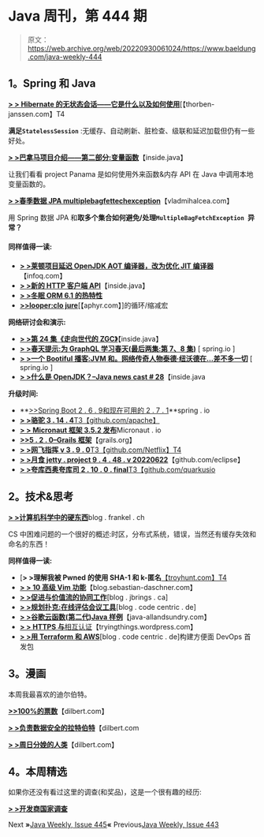 # Java 周刊，第 444 期

> 原文：<https://web.archive.org/web/20220930061024/https://www.baeldung.com/java-weekly-444>

## 1。Spring 和 Java

[**> > Hibernate 的无状态会话——它是什么以及如何使用**](https://web.archive.org/web/20220810180229/https://thorben-janssen.com/hibernates-statelesssession/)[【thorben-janssen.com】T4

**满足`StatelessSession`** :无缓存、自动刷新、脏检查、级联和延迟加载但仍有一些好处。

[**> >巴拿马项目介绍——第二部分:变量函数**](https://web.archive.org/web/20220810180229/https://inside.java/2022/06/27/introduction-to-project-panama-part-2/)【inside.java】

让我们看看 project Panama 是如何使用外来函数&内存 API 在 Java 中调用本地变量函数的。

[**> >春季数据 JPA multiplebagfettechexception**](https://web.archive.org/web/20220810180229/https://vladmihalcea.com/spring-data-jpa-multiplebagfetchexception/)【vladmihalcea.com】

用 Spring 数据 JPA 和**取多个集合如何避免/处理`MultipleBagFetchException `异常？**

#### 同样值得一读:

*   [**> >莱顿项目延迟 OpenJDK AOT 编译器，改为优化 JIT 编译器**](https://web.archive.org/web/20220810180229/https://www.infoq.com/news/2022/06/project-leyden-delays-aot)【infoq.com】
*   [**> >新的 HTTP 客户端 API**](https://web.archive.org/web/20220810180229/https://inside.java/2022/06/27/sip057/)【inside.java】
*   [**> >冬眠 ORM 6.1 的热特性**](https://web.archive.org/web/20220810180229/https://in.relation.to/2022/06/24/hibernate-orm-61-features/)
*   [**>>looper:clo jure**](https://web.archive.org/web/20220810180229/https://aphyr.com/posts/360-loopr-a-loop-reduction-macro-for-clojure)[【aphyr.com】]的循环/缩减宏

**网络研讨会和演示:**

*   [**> >第 24 集《走向世代的 ZGC》**](https://web.archive.org/web/20220810180229/https://inside.java/2022/06/29/podcast-024/)【inside.java】
*   [**> >春天提示:为 GraphQL 学习春天(最后两集:第 7、8 集)**](https://web.archive.org/web/20220810180229/https://spring.io/blog/2022/06/23/spring-tips-learn-spring-for-graphql-the-last-two-episodes-parts-7-and-8) [ spring.io ]
*   [**> >一个 Bootiful 播客:JVM 和。网络传奇人物泰德·纽沃德在…差不多一切**](https://web.archive.org/web/20220810180229/https://spring.io/blog/2022/06/23/a-bootiful-podcast-jvm-and-net-legend-ted-neward-on-just-about-everything) [ spring.io ]
*   [**> >什么是 OpenJDK？–Java news cast # 28**](https://web.archive.org/web/20220810180229/https://inside.java/2022/06/30/insidejava-newscast-028/)【inside.java

**升级时间:**

*   **[>>Spring Boot 2 . 6 . 9](https://web.archive.org/web/20220810180229/https://spring.io/blog/2022/06/23/spring-boot-2-6-9-available-now)[和现在可用的 2 . 7 . 1](https://web.archive.org/web/20220810180229/https://spring.io/blog/2022/06/23/spring-boot-2-7-1-available-now)**spring . io
*   [**> >骆驼 3 . 14 . 4**T3【github.com/apache】](https://web.archive.org/web/20220810180229/https://github.com/apache/camel/releases/tag/camel-3.14.4)
*   [**> > Micronaut 框架 3.5.2 发布**](https://web.archive.org/web/20220810180229/https://micronaut.io/2022/06/21/micronaut-framework-3-5-2-released/)Micronaut . io
*   [**>>5 . 2 . 0–Grails 框架**](https://web.archive.org/web/20220810180229/https://docs.grails.org/latest/guide/introduction.html)【grails.org】
*   [**> >网飞指挥 v 3 . 9 . 0**T3【github.com/Netflix】T4](https://web.archive.org/web/20220810180229/https://github.com/Netflix/conductor/releases)
*   [**> >月食 jetty . project 9 . 4 . 48 . v 20220622**](https://web.archive.org/web/20220810180229/https://github.com/eclipse/jetty.project/releases)【github.com/eclipse】
*   [**> >夸库西奥夸库司 2 . 10 . 0 . final**T3【github.com/quarkusio](https://web.archive.org/web/20220810180229/https://github.com/quarkusio/quarkus/releases)

## 2。技术&思考

[**> >计算机科学中的硬东西**](https://web.archive.org/web/20220810180229/https://blog.frankel.ch/hard-things-computer-science/)blog . frankel . ch

CS 中困难问题的一个很好的概述:时区，分布式系统，错误，当然还有缓存失效和命名的东西！

**同样值得一读:**

*   [**> >理解我被 Pwned 的使用 SHA-1 和 k-匿名**[【troyhunt.com】T4](https://web.archive.org/web/20220810180229/https://www.troyhunt.com/understanding-have-i-been-pwneds-use-of-sha-1-and-k-anonymity/)
*   [**> > 10 高级 Vim 功能**](https://web.archive.org/web/20220810180229/https://blog.sebastian-daschner.com/entries/vim-10-advanced-features)【blog.sebastian-daschner.com】
*   [**> >促进与价值流的协同工作**](https://web.archive.org/web/20220810180229/https://blog.jbrains.ca/permalink/promote-working-together-with-value-streams)[blog . jbrings . ca]
*   [**> >规划扑克:在线评估会议工具**](https://web.archive.org/web/20220810180229/https://blog.codecentric.de/en/2022/06/planning-poker-tools-online-estimation-sessions/)[blog . code centric . de]
*   [**> >谷歌云函数(第二代)Java 样例**](https://web.archive.org/web/20220810180229/http://www.java-allandsundry.com/2022/06/google-cloud-functions-2nd-gen-java.html)【java-allandsundry.com】
*   [**> > HTTPS 与**相互认证](https://web.archive.org/web/20220810180229/https://tryingthings.wordpress.com/2022/06/24/https-with-mutual-authentication/)【tryingthings.wordpress.com】
*   [**> >用 Terraform 和 AWS**](https://web.archive.org/web/20220810180229/https://blog.codecentric.de/en/2022/06/building-an-instant-noodles-devops-starter-pack-terraform-aws/)[blog . code centric . de]构建方便面 DevOps 首发包

## 3。漫画

本周我最喜欢的迪尔伯特。

[**>>100%的票数**](https://web.archive.org/web/20220810180229/https://dilbert.com/strip/2022-06-30)【dilbert.com】

[**> >负责数据安全的拉特伯特**](https://web.archive.org/web/20220810180229/https://dilbert.com/strip/2022-06-28)【dilbert.com

[**> >周日分娩的人类**](https://web.archive.org/web/20220810180229/https://dilbert.com/strip/2022-06-26)【dilbert.com】

## 4。本周精选

如果你还没有看过这里的调查(和奖品)，这是一个很有趣的经历:

**[> >开发商国家调查](https://web.archive.org/web/20220810180229/https://developereconomics.net/?member_id=baeldung&utm_medium=javaweekly)**

Next **»**[Java Weekly, Issue 445](/web/20220810180229/https://www.baeldung.com/java-weekly-445)**«** Previous[Java Weekly, Issue 443](/web/20220810180229/https://www.baeldung.com/java-weekly-443)